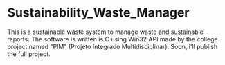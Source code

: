 # Sustainability_Waste_Manager
This is a sustainable waste system to manage waste and sustainable reports. The software is written is C using Win32 API made by the college project named "PIM" (Projeto Integrado Multidisciplinar). Soon, i'll publish the full project.
